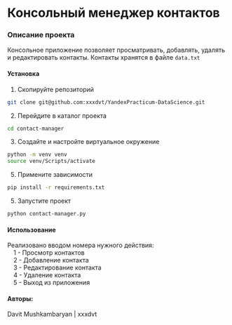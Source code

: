 # Консольный менеджер контактов
### Описание проекта
Консольное приложение позволяет просматривать, добавлять, удалять и редактировать контакты. Контакты хранятся в файле `data.txt`

#### Установка
1. Скопируйте репозиторий
```bash
git clone git@github.com:xxxdvt/YandexPracticum-DataScience.git
```
2. Перейдите в каталог проекта
```bash
cd contact-manager
```
3. Создайте и настройте виртуальное окружение
```bash
python -m venv venv
source venv/Scripts/activate
```
5. Примените зависимости
```bash
pip install -r requirements.txt
```
5. Запустите проект
```bash
python contact-manager.py
```

#### Использование
Реализовано вводом номера нужного действия:  
&emsp;1 - Просмотр контактов  
&emsp;2 - Добавление контакта  
&emsp;3 - Редактирование контакта  
&emsp;4 - Удаление контакта  
&emsp;5 - Выход из приложения

#### Авторы:
Davit Mushkambaryan | xxxdvt
